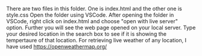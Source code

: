 There are two files in this folder.
One is index.html and the other one is style.css
Open the folder using VSCode.
After opening the folder in VSCode, right click on index.html and choose "open with live server" option.
Further you will see the web page opened on your local server. 
Type your desired location in the search box to see if it is showing the tempertaure of that location.
For retrieving live weather of any location, I have used https://openweathermap.org/ 
